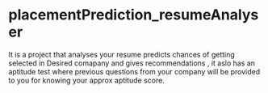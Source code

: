 # placementPrediction_resumeAnalyser
It is a project that analyses your resume predicts chances of getting selected in Desired comapany and gives recommendations , it aslo has an aptitude test where previous questions from your company will be provided to you for knowing your approx aptitude score.
